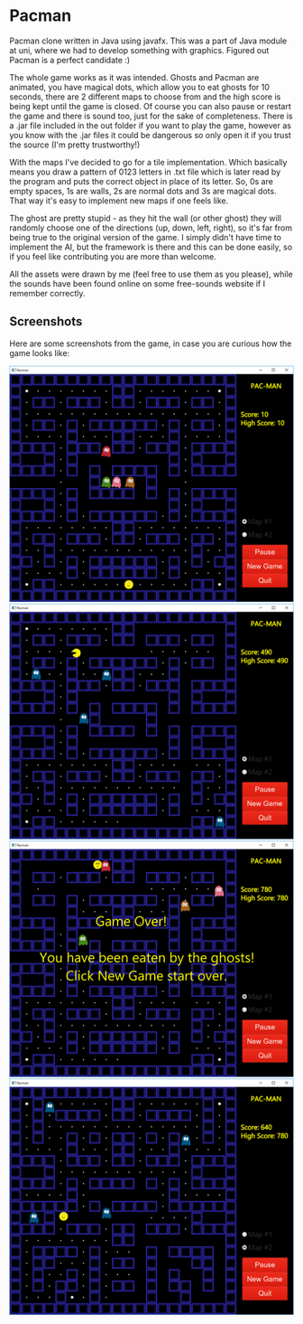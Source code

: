 # Pacman

Pacman clone written in Java using javafx. This was a part of Java module at uni, where we had to develop something with graphics. Figured out Pacman
is a perfect candidate :) 

The whole game works as it was intended. Ghosts and Pacman are animated, you have magical dots, which allow you to eat ghosts for 10 seconds,
there are 2 different maps to choose from and the high score is being kept until the game is closed. Of course you can also pause or restart
the game and there is sound too, just for the sake of completeness. There is a .jar file included in the out folder if
you want to play the game, however as you know with the .jar files it could be dangerous so only open it if you trust the source 
(I'm pretty trustworthy!)

With the maps I've decided to go for a tile implementation. Which basically means you draw a pattern of 0123 letters in .txt file which is
later read by the program and puts the correct object in place of its letter. So, 0s are empty spaces, 1s are walls, 2s are normal dots
and 3s are magical dots. That way it's easy to implement new maps if one feels like.

The ghost are pretty stupid - as they hit the wall (or other ghost) they will randomly choose one of the directions (up, down, left, right),
so it's far from being true to the original version of the game. I simply didn't have time to implement the AI, but the framework is there
and this can be done easily, so if you feel like contributing you are more than welcome.

All the assets were drawn by me (feel free to use them as you please), while the sounds have been found online on some free-sounds website
if I remember correctly. 

## Screenshots
Here are some screenshots from the game, in case you are curious how the game looks like:

![alt text](https://github.com/matatusko/Pacman/blob/master/screenshots/pacman_screenshot_00.png)
![alt text](https://github.com/matatusko/Pacman/blob/master/screenshots/pacman_screenshot_01.png)
![alt text](https://github.com/matatusko/Pacman/blob/master/screenshots/pacman_screenshot_02.png)
![alt text](https://github.com/matatusko/Pacman/blob/master/screenshots/pacman_screenshot_03.png)
